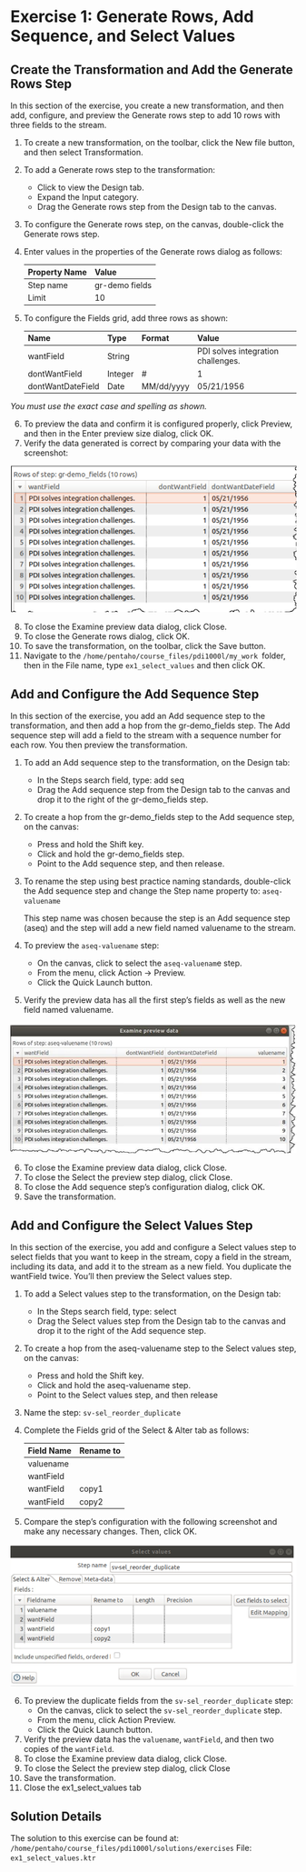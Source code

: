 # Exercise 1: Generate Rows, Add Sequence, and Select Values


##  Create the Transformation and Add the Generate Rows Step
In this section of the exercise, you create a new transformation, and then add, configure, and preview the
Generate rows step to add 10 rows with three fields to the stream.

1. To create a new transformation, on the toolbar, click the New file button, and then select
Transformation.
2. To add a Generate rows step to the transformation:
    - Click to view the Design tab.
    - Expand the Input category.
    - Drag the Generate rows step from the Design tab to the canvas.
3. To configure the Generate rows step, on the canvas, double-click the Generate rows step.
4. Enter values in the properties of the Generate rows dialog as follows:

    |Property Name | Value         |
    |--------------|---------------|
    |Step name     | gr-demo fields|
    |Limit         | 10            |

5. To configure the Fields grid, add three rows as shown:

    |Name              | Type    | Format     | Value                             |
    |------------------|---------|------------|-----------------------------------|
    |wantField         | String  |            |PDI solves integration challenges. |
    |dontWantField     | Integer | #          | 1                                 |
    |dontWantDateField | Date    | MM/dd/yyyy | 05/21/1956                        |

*You must use the exact case and spelling as shown.*

6. To preview the data and confirm it is configured properly, click Preview, and then in the Enter
preview size dialog, click OK.
7. Verify the data generated is correct by comparing your data with the screenshot:

![DataVerification1](./Images/DataVerification1.png)

8. To close the Examine preview data dialog, click Close.
9. To close the Generate rows dialog, click OK.
10. To save the transformation, on the toolbar, click the Save button.
11. Navigate to the `/home/pentaho/course_files/pdi1000l/my_work `folder, then in the File
name, type `ex1_select_values` and then click OK.

##  Add and Configure the Add Sequence Step
In this section of the exercise, you add an Add sequence step to the transformation, and then add a hop from
the gr-demo_fields step. The Add sequence step will add a field to the stream with a sequence number for
each row. You then preview the transformation.

1. To add an Add sequence step to the transformation, on the Design tab:
    - In the Steps search field, type: add seq
    - Drag the Add sequence step from the Design tab to the canvas and drop it to the right of
    the gr-demo_fields step.
2. To create a hop from the gr-demo_fields step to the Add sequence step, on the canvas:
    - Press and hold the Shift key.
    - Click and hold the gr-demo_fields step.
    - Point to the Add sequence step, and then release.
3. To rename the step using best practice naming standards, double-click the Add sequence step and
change the Step name property to: `aseq-valuename`

    This step name was chosen because the step is an Add sequence step (aseq) and the step will add
    a new field named valuename to the stream.

4. To preview the `aseq-valuename` step:
    - On the canvas, click to select the `aseq-valuenam`e step.
    - From the menu, click Action → Preview.
    - Click the Quick Launch button.

5. Verify the preview data has all the first step’s fields as well as the new field named valuename.

![DataVerification2](./Images/DataVerification2.png)

6. To close the Examine preview data dialog, click Close.
7. To close the Select the preview step dialog, click Close.
8. To close the Add sequence step’s configuration dialog, click OK.
9. Save the transformation.

## Add and Configure the Select Values Step
In this section of the exercise, you add and configure a Select values step to select fields that you want to
keep in the stream, copy a field in the stream, including its data, and add it to the stream as a new field. You
duplicate the wantField twice. You’ll then preview the Select values step.

1. To add a Select values step to the transformation, on the Design tab:
    - In the Steps search field, type: select
    - Drag the Select values step from the Design tab to the canvas and drop it to the right of the
    Add sequence step.
2. To create a hop from the aseq-valuename step to the Select values step, on the canvas:
    - Press and hold the Shift key.
    - Click and hold the aseq-valuename step.
    - Point to the Select values step, and then release
3. Name the step: `sv-sel_reorder_duplicate`
4. Complete the Fields grid of the Select & Alter tab as follows:

    |Field Name | Rename to |
    |-----------|-----------|
    |valuename  | <empty>   |
    |wantField  | <empty>   |
    |wantField  | copy1     |
    |wantField  | copy2     |


5. Compare the step’s configuration with the following screenshot and make any necessary changes.
Then, click OK.

![DataVerification3](./Images/DataVerification3.png)

6. To preview the duplicate fields from the `sv-sel_reorder_duplicate` step:
    - On the canvas, click to select the `sv-sel_reorder_duplicate` step.
    - From the menu, click Action Preview.
    - Click the Quick Launch button.
7. Verify the preview data has the `valuename`, `wantField`, and then two copies of the `wantField`.
8. To close the Examine preview data dialog, click Close.
9. To close the Select the preview step dialog, click Close
10. Save the transformation.
11. Close the ex1_select_values tab

## Solution Details
The solution to this exercise can be found at:
`/home/pentaho/course_files/pdi1000l/solutions/exercises`
File:
`ex1_select_values.ktr`
